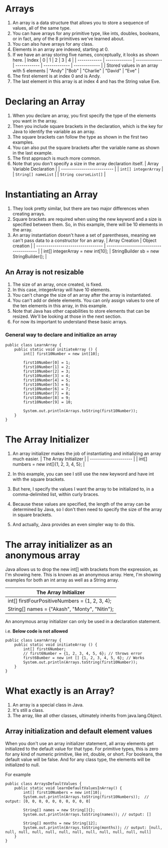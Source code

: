 # Arrays

1. An array is a data structure that allows you to store a sequence of values, all of the same type.
2. You can have arrays for any primitive type, like ints, doubles, booleans, or in fact, any of the 8 primitives we've learned about.
3. You can also have arrays for any class.
4. Elements in an array are indexed, starting at 0.
5. If we have an array storing five names, conceptually, it looks as shown here.
   | Index | 0 | 1 | 2 | 3 | 4 |
   | ------------ | ------------- | ------------- | ------------ | ------------- | ------------- |
   | Stored values in an array with 5 elements | "Andy" |"Bob" | "Charlie" | "David" | "Eve" |
6. The first element is at index 0 and is Andy.
7. The last element in this array is at index 4 and has the String value Eve.

# Declaring an Array

1. When you declare an array, you first specify the type of the elements you want in the array.
2. Then you include square brackets in the declaration, which is the key for Java to identify the variable as an array.
3. The square brackets can follow the type as shown in the first two examples.
4. You can also put the square brackets after the variable name as shown in the last example.
5. The first approach is much more common.
6. Note that you don't specify a size in the array declaration itself.
   | Array Variable Declaration |
   | -------------------------- |
   | `int[] integerArray` |
   | `String[] nameList` |
   | `String courseList[]` |

# Instantiating an Array

1. They look pretty similar, but there are two major differences when creating arrays.
2. Square brackets are required when using the new keyword and a size is specified between them. So, in this example, there will be 10 elements in the array.
3. An array instantiation doesn't have a set of parentheses, meaning we can't pass data to a constructor for an array.
   | Array Creation | Object creation |
   | --------------------------------- | --------------------------------------- |
   | int[] integerArray = new int[10]; | StringBuilder sb = new StringBuilder(); |

## An Array is not resizable

1. The size of an array, once created, is fixed.
2. In this case, integerArray will have 10 elements.
3. You can't change the size of an array after the array is instantiated.
4. You can't add or delete elements. You can only assign values to one of the ten elements in this array, in this example.
5. Note that Java has other capabilities to store elements that can be resized. We'll be looking at those in the next section.
6. For now its important to understand these basic arrays.

### General way to declare and initialize an array

```
public class LearnArray {
    public static void initiateArray () {
        int[] first10Number = new int[10];

        first10Number[0] = 1;
        first10Number[1] = 2;
        first10Number[2] = 3;
        first10Number[3] = 4;
        first10Number[4] = 5;
        first10Number[5] = 6;
        first10Number[6] = 7;
        first10Number[7] = 8;
        first10Number[8] = 9;
        first10Number[9] = 10;

        System.out.println(Arrays.toString(first10Number));
    }
}
```

# The Array Initializer

1. An array initializer makes the job of instantiating and initializing an array much easier.
   | The Array Initializer |
   | --------------------- |
   | int[] numbers = new int[]{1, 2, 3, 4, 5}; |

2. In this example, you can see I still use the new keyword and have int with the square brackets.
3. But here, I specify the values I want the array to be initialized to, in a comma-delimited list, within curly braces.
4. Because these values are specified, the length of the array can be determined by Java, so I don't then need to specify the size of the array in square brackets.
5. And actually, Java provides an even simpler way to do this.

# The array initializer as an anonymous array

Java allows us to drop the new int[] with brackets from the expression, as I'm showing here.
This is known as an anonymous array.
Here, I'm showing examples for both an int array as well as a String array.

| The Array Initializer                          |
| ---------------------------------------------- |
| int[] firstFourPositiveNumbers = {1, 2, 3, 4}; |
| String[] names = {"Akash", "Monty", "Nitin"};  |

An anonymous array initializer can only be used in a declaration statement.

i.e. **Below code is not allowed**

```
public class LearnArray {
    public static void initiateArray () {
        int[] first6Number;
        // first6Number = {1, 2, 3, 4, 5, 6}; // throws error
        first6Bumber = new int [] {1, 2, 3, 4, 5, 6}; // Works
        System.out.println(Arrays.toString(first10Number));
    }
}
```

# What exactly is an Array?

1. An array is a special class in Java.
2. It's still a class.
3. The array, like all other classes, ultimately inherits from java.lang.Object.

## Array initialization and default element values

When you don't use an array initializer statement, all array elements get initialized to the default value for that type.
For primitive types, this is zero for any kind of numeric primitive, like int, double, or short.
For booleans, the default value will be false.
And for any class type, the elements will be initialized to null.

For example

```
public class ArraysDefaultValues {
    public static void learnDefaultValuesInArray() {
        int[] first10Numbers = new int[10];
        System.out.println(Arrays.toString(first10Numbers));  // output: [0, 0, 0, 0, 0, 0, 0, 0, 0, 0]

        String[] names = new String[]{};
        System.out.println(Arrays.toString(names)); // output: []

        String[] months = new String[12];
        System.out.println(Arrays.toString(months)); // output: [null, null, null, null, null, null, null, null, null, null, null, null]
    }
}
```
